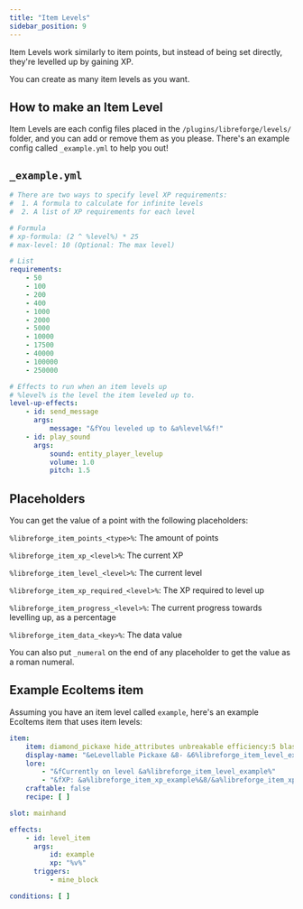 ```yaml
---
title: "Item Levels"
sidebar_position: 9
---
```


Item Levels work similarly to item points, but instead of being set directly, they're levelled up by gaining XP.

You can create as many item levels as you want.

## How to make an Item Level

Item Levels are each config files placed in the `/plugins/libreforge/levels/` folder, and you can add or remove them as
you please.
There's an example config called `_example.yml` to help you out!

## `_example.yml`

```yaml
# There are two ways to specify level XP requirements:
#  1. A formula to calculate for infinite levels
#  2. A list of XP requirements for each level

# Formula
# xp-formula: (2 ^ %level%) * 25
# max-level: 10 (Optional: The max level)

# List
requirements:
    - 50
    - 100
    - 200
    - 400
    - 1000
    - 2000
    - 5000
    - 10000
    - 17500
    - 40000
    - 100000
    - 250000

# Effects to run when an item levels up
# %level% is the level the item leveled up to.
level-up-effects:
    - id: send_message
      args:
          message: "&fYou leveled up to &a%level%&f!"
    - id: play_sound
      args:
          sound: entity_player_levelup
          volume: 1.0
          pitch: 1.5
```

## Placeholders

You can get the value of a point with the following placeholders:

`%libreforge_item_points_<type>%`: The amount of points

`%libreforge_item_xp_<level>%`: The current XP

`%libreforge_item_level_<level>%`: The current level

`%libreforge_item_xp_required_<level>%`: The XP required to level up

`%libreforge_item_progress_<level>%`: The current progress towards levelling up, as a percentage

`%libreforge_item_data_<key>%`: The data value

You can also put `_numeral` on the end of any placeholder to get the value as a roman numeral.

## Example EcoItems item

Assuming you have an item level called `example`, here's an example EcoItems item that uses item levels:

```yaml
item:
    item: diamond_pickaxe hide_attributes unbreakable efficiency:5 blast_mining:3
    display-name: "&eLevellable Pickaxe &8- &6%libreforge_item_level_example_numeral%"
    lore:
        - "&fCurrently on level &a%libreforge_item_level_example%"
        - "&fXP: &a%libreforge_item_xp_example%&8/&a%libreforge_item_xp_required_example% &f(&a%libreforge_item_progress_example%%&f)"
    craftable: false
    recipe: [ ]

slot: mainhand

effects:
    - id: level_item
      args:
          id: example
          xp: "%v%"
      triggers:
          - mine_block

conditions: [ ]
```
